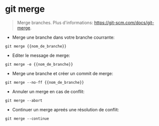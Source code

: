 # git merge

> Merge branches.
> Plus d'informations: <https://git-scm.com/docs/git-merge>.

- Merge une branche dans votre branche courrante:

`git merge {{nom_de_branche}}`

- Editer le message de merge:

`git merge -e {{nom_de_branche}}`

- Merge une branche et créer un commit de merge:

`git merge --no-ff {{nom_de_branche}}`

- Annuler un merge en cas de conflit:

`git merge --abort`

- Continuer un merge apreés une résolution de conflit:

`git merge --continue`
